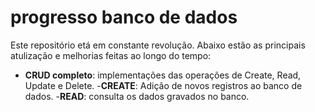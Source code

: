 # progresso banco de dados

Este repositório etá em constante revolução. Abaixo estão as principais atulização e melhorias feitas ao longo do tempo:

- **CRUD completo**: implementações das operações de Create, Read, Update e Delete.
-**CREATE**: Adição de novos registros ao banco de dados.
-**READ**: consulta os dados gravados no banco.
